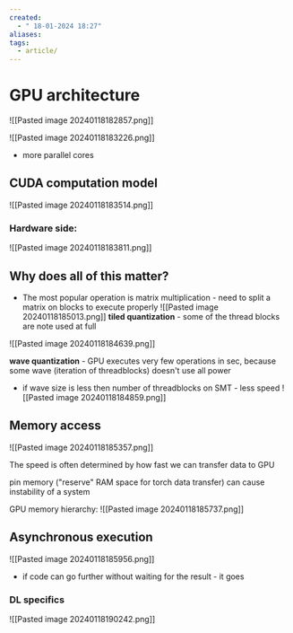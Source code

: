 ```yaml
---
created:
  - " 18-01-2024 18:27"
aliases: 
tags:
  - article/
---
```


# GPU architecture
![[Pasted image 20240118182857.png]]

![[Pasted image 20240118183226.png]]

- more parallel cores

## CUDA computation model

![[Pasted image 20240118183514.png]]


### Hardware side:

![[Pasted image 20240118183811.png]]

## Why does all of this matter?

- The most popular operation is matrix multiplication - need to split a matrix on blocks to execute properly
![[Pasted image 20240118185013.png]]
**tiled quantization** - some of the thread blocks are note used at full

![[Pasted image 20240118184639.png]]

**wave quantization** - GPU executes very few operations in sec, because some wave (iteration of threadblocks) doesn't use all power

- if wave size is less then number of threadblocks on SMT - less speed
![[Pasted image 20240118184859.png]]


## Memory access

![[Pasted image 20240118185357.png]]

The speed is often determined by how fast we can transfer data to GPU

pin memory ("reserve" RAM space for torch data transfer) can cause instability of a system

GPU memory hierarchy:
![[Pasted image 20240118185737.png]]

## Asynchronous execution

![[Pasted image 20240118185956.png]]

- if code can go further without waiting for the result - it goes

### DL specifics

![[Pasted image 20240118190242.png]]